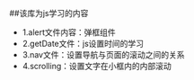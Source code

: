##该库为js学习的内容
* 1.alert文件内容：弹框组件
* 2.getDate文件：js设置时间的学习
* 3.nav文件：设置导航与页面的滚动之间的关系
* 4.scrolling：设置文字在小框内的内部滚动

